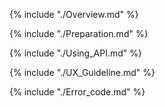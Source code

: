 {% include "./Overview.md" %}

{% include "./Preparation.md" %}

{% include "./Using_API.md" %}

{% include "./UX_Guideline.md" %}

{% include "./Error_code.md" %}
